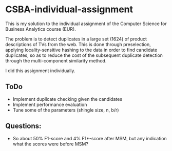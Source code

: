 # CSBA-individual-assignment

This is my solution to the individual assignment of the Computer Science for Business Analytics course (EUR).

The problem is to detect duplicates in a large set (1624) of product descriptions of TVs from the web.
This is done through preselection, applying locality-sensitive hashing to the data in order to find candidate duplicates,
so as to reduce the cost of the subsequent duplicate detection through the multi-component similarity method.

I did this assignment individually.

## ToDo
- Implement duplicate checking given the candidates
- Implement performance evaluation
- Tune some of the parameters (shingle size, n, b/r)

## Questions:
- So about 50% F1-score and 4% F1*-score after MSM, but any indication what the scores were before MSM?

